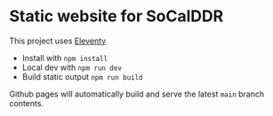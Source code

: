 # Static website for SoCalDDR

This project uses [Eleventy](https://www.11ty.dev/)

- Install with `npm install`
- Local dev with `npm run dev`
- Build static output `npm run build`

Github pages will automatically build and serve the latest `main` branch contents.
